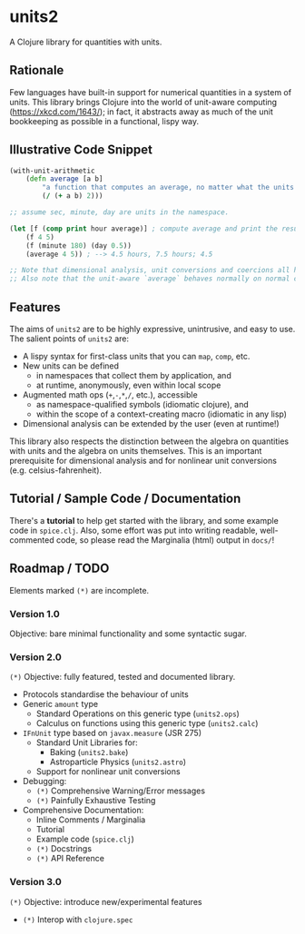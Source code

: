 # units2

A Clojure library for quantities with units.


## Rationale

Few languages have built-in support for numerical quantities in a system of units. This library brings Clojure into the world of unit-aware computing (https://xkcd.com/1643/); in fact, it abstracts away as much of the unit bookkeeping as possible in a functional, lispy way.

## Illustrative Code Snippet

```clojure
(with-unit-arithmetic
    (defn average [a b]
        "a function that computes an average, no matter what the units are"
        (/ (+ a b) 2)))

;; assume sec, minute, day are units in the namespace.

(let [f (comp print hour average)] ; compute average and print the result in units of hours
    (f 4 5)
    (f (minute 180) (day 0.5))
    (average 4 5)) ; --> 4.5 hours, 7.5 hours; 4.5

;; Note that dimensional analysis, unit conversions and coercions all happen automatically.
;; Also note that the unit-aware `average` behaves normally on normal clojure numbers.
```

## Features

The aims of `units2` are to be highly expressive, unintrusive, and easy to use. The salient points of `units2` are:

+ A lispy syntax for first-class units that you can `map`, `comp`, etc.
+ New units can be defined
    + in namespaces that collect them by application, and
    + at runtime, anonymously, even within local scope
+ Augmented math ops (`+`,`-`,`*`,`/`, etc.), accessible
    + as namespace-qualified symbols (idiomatic clojure), and
    + within the scope of a context-creating macro (idiomatic in any lisp)
+ Dimensional analysis can be extended by the user (even at runtime!)

This library also respects the distinction between the algebra on quantities with units and the algebra on units themselves. This is an important prerequisite for dimensional analysis and for nonlinear unit conversions (e.g. celsius-fahrenheit).

## Tutorial / Sample Code / Documentation

There's a **tutorial** to help get started with the library, and some example code in `spice.clj`. Also, some effort was put into writing readable, well-commented code, so please read the Marginalia (html) output in `docs/`!

## Roadmap / TODO

Elements marked `(*)` are incomplete.

### Version 1.0

Objective: bare minimal functionality and some syntactic sugar.

### Version 2.0

`(*)` Objective: fully featured, tested and documented library.

+ Protocols standardise the behaviour of units
+ Generic `amount` type
    + Standard Operations on this generic type (`units2.ops`)
    + Calculus on functions using this generic type (`units2.calc`)
+ `IFnUnit` type based on `javax.measure` (JSR 275)
    + Standard Unit Libraries for:
        + Baking (`units2.bake`)
        + Astroparticle Physics (`units2.astro`)
    + Support for nonlinear unit conversions
+ Debugging:
    + `(*)` Comprehensive Warning/Error messages
    + `(*)` Painfully Exhaustive Testing
+ Comprehensive Documentation:
    + Inline Comments / Marginalia
    + Tutorial
    + Example code (`spice.clj`)
    + `(*)` Docstrings
    + `(*)` API Reference

### Version 3.0

`(*)` Objective: introduce new/experimental features

+ `(*)` Interop with `clojure.spec`
